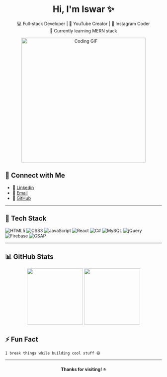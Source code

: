 <h1 align="center">Hi, I'm Iswar ✨</h1>

<p align="center">
💻 Full-stack Developer | 🎥 YouTube Creator | 📸 Instagram Coder  
<br>
🌱 Currently learning MERN stack
</p>
<p align="center">
  <img src="https://orig00.deviantart.net/e295/f/2014/304/4/3/_animated_gif__auriel_cat_sees_and_knows_all__by_miisu-d84rvtf.png" width="400" alt="Coding GIF">
</p>


## 🚀 Connect with Me

- 🔗 [Linkedin](https://linkedin.com)
- 📸 [Email](iswarreddy980@gmail.com)
- 💼 [GitHub](https://github.com/IswarReddy)

---

## 🧠 Tech Stack

![HTML5](https://img.shields.io/badge/HTML5-E34F26?style=flat&logo=html5&logoColor=white)
![CSS3](https://img.shields.io/badge/CSS3-1572B6?style=flat&logo=css3&logoColor=white)
![JavaScript](https://img.shields.io/badge/JavaScript-F7DF1E?style=flat&logo=javascript&logoColor=black)
![React](https://img.shields.io/badge/React-20232A?style=flat&logo=react&logoColor=61DAFB)
![C#](https://img.shields.io/badge/C%23-239120?style=flat&logo=c-sharp&logoColor=white)
![MySQL](https://img.shields.io/badge/MySQL-005C84?style=flat&logo=mysql&logoColor=white)
![jQuery](https://img.shields.io/badge/jQuery-0769AD?style=flat&logo=jquery&logoColor=white)
![Firebase](https://img.shields.io/badge/Firebase-FFCA28?style=flat&logo=firebase&logoColor=black)
![GSAP](https://img.shields.io/badge/GSAP-88CE02?style=flat&logo=greensock&logoColor=black)

---

## 📊 GitHub Stats

<p align="center">
  <img src="https://github-readme-stats.vercel.app/api?username=IswarReddy&show_icons=true&theme=tokyonight&cache_seconds=1800" height="180" />
  <img src="https://github-readme-stats.vercel.app/api/top-langs/?username=IswarReddy&layout=compact&theme=tokyonight" height="180" />
</p>


## ⚡ Fun Fact

`I break things while building cool stuff 😄`

---

<h4 align="center">Thanks for visiting! ⭐</h4>
